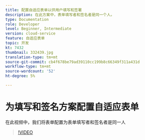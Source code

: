 ```yaml
---
title: 配置自适应表单以供用户填写和签署
description: 在此方案中，表单填写者和签名者是同一个人。
type: Documentation
role: Developer
level: Beginner, Intermediate
version: cloud-service
feature: 自适应表单
topic: 开发
kt: 7432
thumbnail: 332439.jpg
translation-type: tm+mt
source-git-commit: cb4f678be79ad39110cc199b8c66349f311a431d
workflow-type: tm+mt
source-wordcount: '52'
ht-degree: 5%

---
```


# 为填写和签名方案配置自适应表单


在此视频中，我们将表单配置为表单填写者和签名者是同一人

>[!VIDEO](https://video.tv.adobe.com/v/332439/?quality=9&learn=on)

